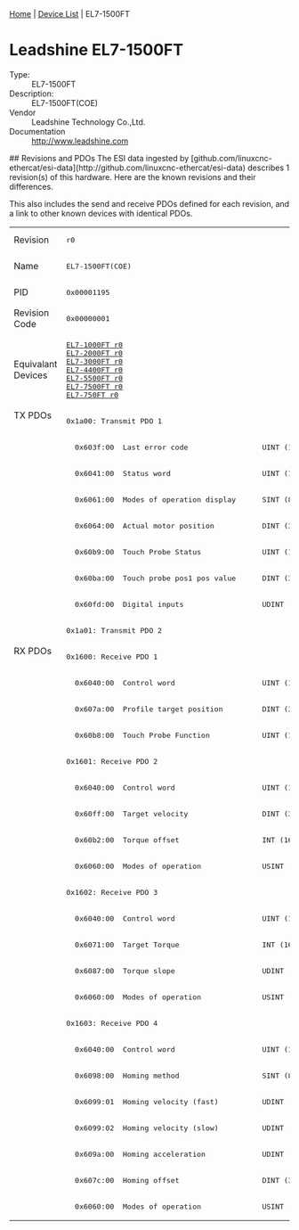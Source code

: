 <div class="nav"><a href="/esi-data">Home</a> | <a href="/esi-data/devices">Device List</a> | EL7-1500FT</div>

#  Leadshine EL7-1500FT

<dl>
  <dt>Type:</dt><dd>EL7-1500FT</dd>
  <dt>Description:</dt><dd>EL7-1500FT(COE)</dd>
  <dt>Vendor</dt><dd>Leadshine Technology Co.,Ltd.</dd>
  <dt>Documentation</dt><dd><a href="http://www.leadshine.com">http://www.leadshine.com</a></dd>
</dl>
## Revisions and PDOs
The ESI data ingested by [github.com/linuxcnc-ethercat/esi-data](http://github.com/linuxcnc-ethercat/esi-data) describes 1 revision(s) of this hardware.  Here are the known revisions and their differences.

This also includes the send and receive PDOs defined for each revision, and a link to other known devices with identical PDOs.

<table>
<tr >
<td class="first">Revision</td>
<td ><pre>r0</pre></td>
</tr>
<tr >
<td class="first">Name</td>
<td ><pre>EL7-1500FT(COE)</pre></td>
</tr>
<tr >
<td class="first">PID</td>
<td ><pre>0x00001195</pre></td>
</tr>
<tr >
<td class="first">Revision Code</td>
<td ><pre>0x00000001</pre></td>
</tr>
<tr >
<td class="first">Equivalant Devices</td>
<td ><pre><a href="EL7-1000FT">EL7-1000FT r0</a><br/><a href="EL7-2000FT">EL7-2000FT r0</a><br/><a href="EL7-3000FT">EL7-3000FT r0</a><br/><a href="EL7-4400FT">EL7-4400FT r0</a><br/><a href="EL7-5500FT">EL7-5500FT r0</a><br/><a href="EL7-7500FT">EL7-7500FT r0</a><br/><a href="EL7-750FT">EL7-750FT r0</a></pre></td>
</tr>
<tr class="txpdo pdosection">
<td class="first" rowspan=9 valign=top>TX PDOs</td>
<td><pre>0x1a00: Transmit PDO 1</pre></td>
<td></td>
</tr>
<tr class="txpdo">
<td ><pre>  0x603f:00  Last error code                 UINT (16 bits)</pre></td>
</tr>
<tr class="txpdo">
<td ><pre>  0x6041:00  Status word                     UINT (16 bits)</pre></td>
</tr>
<tr class="txpdo">
<td ><pre>  0x6061:00  Modes of operation display      SINT (8 bits)</pre></td>
</tr>
<tr class="txpdo">
<td ><pre>  0x6064:00  Actual motor position           DINT (32 bits)</pre></td>
</tr>
<tr class="txpdo">
<td ><pre>  0x60b9:00  Touch Probe Status              UINT (16 bits)</pre></td>
</tr>
<tr class="txpdo">
<td ><pre>  0x60ba:00  Touch probe pos1 pos value      DINT (32 bits)</pre></td>
</tr>
<tr class="txpdo">
<td ><pre>  0x60fd:00  Digital inputs                  UDINT (32 bits)</pre></td>
</tr>
<tr class="txpdo pdosection">
<td ><pre>0x1a01: Transmit PDO 2</pre></td>
</tr>
<tr class="rxpdo pdosection">
<td class="first" rowspan=22 valign=top>RX PDOs</td>
<td><pre>0x1600: Receive PDO 1</pre></td>
<td></td>
</tr>
<tr class="rxpdo">
<td ><pre>  0x6040:00  Control word                    UINT (16 bits)</pre></td>
</tr>
<tr class="rxpdo">
<td ><pre>  0x607a:00  Profile target position         DINT (32 bits)</pre></td>
</tr>
<tr class="rxpdo">
<td ><pre>  0x60b8:00  Touch Probe Function            UINT (16 bits)</pre></td>
</tr>
<tr class="rxpdo pdosection">
<td ><pre>0x1601: Receive PDO 2</pre></td>
</tr>
<tr class="rxpdo">
<td ><pre>  0x6040:00  Control word                    UINT (16 bits)</pre></td>
</tr>
<tr class="rxpdo">
<td ><pre>  0x60ff:00  Target velocity                 DINT (32 bits)</pre></td>
</tr>
<tr class="rxpdo">
<td ><pre>  0x60b2:00  Torque offset                   INT (16 bits)</pre></td>
</tr>
<tr class="rxpdo">
<td ><pre>  0x6060:00  Modes of operation              USINT (8 bits)</pre></td>
</tr>
<tr class="rxpdo pdosection">
<td ><pre>0x1602: Receive PDO 3</pre></td>
</tr>
<tr class="rxpdo">
<td ><pre>  0x6040:00  Control word                    UINT (16 bits)</pre></td>
</tr>
<tr class="rxpdo">
<td ><pre>  0x6071:00  Target Torque                   INT (16 bits)</pre></td>
</tr>
<tr class="rxpdo">
<td ><pre>  0x6087:00  Torque slope                    UDINT (32 bits)</pre></td>
</tr>
<tr class="rxpdo">
<td ><pre>  0x6060:00  Modes of operation              USINT (8 bits)</pre></td>
</tr>
<tr class="rxpdo pdosection">
<td ><pre>0x1603: Receive PDO 4</pre></td>
</tr>
<tr class="rxpdo">
<td ><pre>  0x6040:00  Control word                    UINT (16 bits)</pre></td>
</tr>
<tr class="rxpdo">
<td ><pre>  0x6098:00  Homing method                   SINT (8 bits)</pre></td>
</tr>
<tr class="rxpdo">
<td ><pre>  0x6099:01  Homing velocity (fast)          UDINT (32 bits)</pre></td>
</tr>
<tr class="rxpdo">
<td ><pre>  0x6099:02  Homing velocity (slow)          UDINT (32 bits)</pre></td>
</tr>
<tr class="rxpdo">
<td ><pre>  0x609a:00  Homing acceleration             UDINT (32 bits)</pre></td>
</tr>
<tr class="rxpdo">
<td ><pre>  0x607c:00  Homing offset                   DINT (32 bits)</pre></td>
</tr>
<tr class="rxpdo">
<td ><pre>  0x6060:00  Modes of operation              USINT (8 bits)</pre></td>
</tr>
</table>
